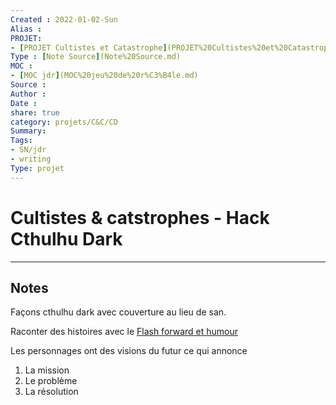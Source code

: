 ```yaml
---
Created : 2022-01-02-Sun
Alias :
PROJET: 
- [PROJET Cultistes et Catastrophe](PROJET%20Cultistes%20et%20Catastrophe.md)
Type : [Note Source](Note%20Source.md)
MOC : 
- [MOC jdr](MOC%20jeu%20de%20r%C3%B4le.md)
Source :
Author :
Date :
share: true 
category: projets/C&C/CD
Summary: 
Tags:
- SN/jdr
- writing
Type: projet
---
```


# Cultistes & catstrophes - Hack Cthulhu Dark

***

## Notes

Façons cthulhu dark avec couverture au lieu de san.

Raconter des histoires avec le [Flash forward et humour](Flash%20forward%20et%20humour.md)

Les personnages ont des visions du futur ce qui annonce

1. La mission
2. Le problème
3. La résolution
